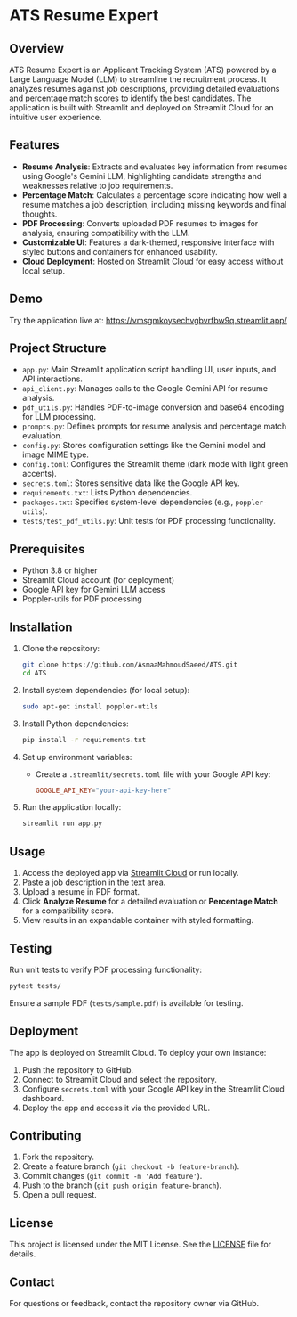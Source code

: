 # ATS Resume Expert

## Overview

ATS Resume Expert is an Applicant Tracking System (ATS) powered by a
Large Language Model (LLM) to streamline the recruitment process. It
analyzes resumes against job descriptions, providing detailed
evaluations and percentage match scores to identify the best candidates.
The application is built with Streamlit and deployed on Streamlit Cloud
for an intuitive user experience.

## Features

-   **Resume Analysis**: Extracts and evaluates key information from
    resumes using Google's Gemini LLM, highlighting candidate strengths
    and weaknesses relative to job requirements.
-   **Percentage Match**: Calculates a percentage score indicating how
    well a resume matches a job description, including missing keywords
    and final thoughts.
-   **PDF Processing**: Converts uploaded PDF resumes to images for
    analysis, ensuring compatibility with the LLM.
-   **Customizable UI**: Features a dark-themed, responsive interface
    with styled buttons and containers for enhanced usability.
-   **Cloud Deployment**: Hosted on Streamlit Cloud for easy access
    without local setup.

## Demo

Try the application live at:
<https://vmsgmkoysechvgbvrfbw9q.streamlit.app/>

## Project Structure

-   `app.py`: Main Streamlit application script handling UI, user
    inputs, and API interactions.
-   `api_client.py`: Manages calls to the Google Gemini API for resume
    analysis.
-   `pdf_utils.py`: Handles PDF-to-image conversion and base64 encoding
    for LLM processing.
-   `prompts.py`: Defines prompts for resume analysis and percentage
    match evaluation.
-   `config.py`: Stores configuration settings like the Gemini model and
    image MIME type.
-   `config.toml`: Configures the Streamlit theme (dark mode with light
    green accents).
-   `secrets.toml`: Stores sensitive data like the Google API key.
-   `requirements.txt`: Lists Python dependencies.
-   `packages.txt`: Specifies system-level dependencies (e.g.,
    `poppler-utils`).
-   `tests/test_pdf_utils.py`: Unit tests for PDF processing
    functionality.

## Prerequisites

-   Python 3.8 or higher
-   Streamlit Cloud account (for deployment)
-   Google API key for Gemini LLM access
-   Poppler-utils for PDF processing

## Installation

1.  Clone the repository:

    ``` bash
    git clone https://github.com/AsmaaMahmoudSaeed/ATS.git
    cd ATS
    ```

2.  Install system dependencies (for local setup):

    ``` bash
    sudo apt-get install poppler-utils
    ```

3.  Install Python dependencies:

    ``` bash
    pip install -r requirements.txt
    ```

4.  Set up environment variables:

    -   Create a `.streamlit/secrets.toml` file with your Google API
        key:

        ``` toml
        GOOGLE_API_KEY="your-api-key-here"
        ```

5.  Run the application locally:

    ``` bash
    streamlit run app.py
    ```

## Usage

1.  Access the deployed app via [Streamlit
    Cloud](https://vmsgmkoysechvgbvrfbw9q.streamlit.app/) or run
    locally.
2.  Paste a job description in the text area.
3.  Upload a resume in PDF format.
4.  Click **Analyze Resume** for a detailed evaluation or **Percentage
    Match** for a compatibility score.
5.  View results in an expandable container with styled formatting.

## Testing

Run unit tests to verify PDF processing functionality:

``` bash
pytest tests/
```

Ensure a sample PDF (`tests/sample.pdf`) is available for testing.

## Deployment

The app is deployed on Streamlit Cloud. To deploy your own instance:

1.  Push the repository to GitHub.
2.  Connect to Streamlit Cloud and select the repository.
3.  Configure `secrets.toml` with your Google API key in the Streamlit
    Cloud dashboard.
4.  Deploy the app and access it via the provided URL.

## Contributing

1.  Fork the repository.
2.  Create a feature branch (`git checkout -b feature-branch`).
3.  Commit changes (`git commit -m 'Add feature'`).
4.  Push to the branch (`git push origin feature-branch`).
5.  Open a pull request.

## License

This project is licensed under the MIT License. See the
[LICENSE](LICENSE) file for details.

## Contact

For questions or feedback, contact the repository owner via GitHub.
